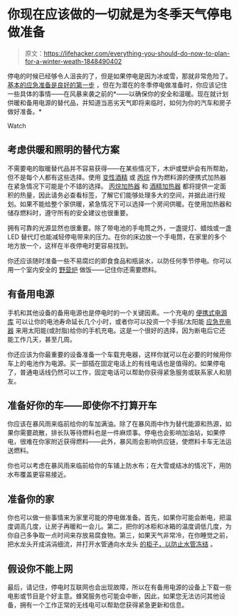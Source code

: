 # 你现在应该做的一切就是为冬季天气停电做准备

> 原文：<https://lifehacker.com/everything-you-should-do-now-to-plan-for-a-winter-weath-1848490402>

停电的时候已经够令人沮丧的了，但是如果停电是因为冰或雪，那就非常危险了。 [基本的应急准备是良好的第一步](https://lifehacker.com/nows-the-time-to-consolidate-your-home-emergency-kit-1825238093) ，但在为潜在的冬季停电做准备时，你应该记住一些具体的事情——在风暴来袭之前的*——以确保你的安全和温暖。现在就计划供暖和备用电源的替代品，并知道当恶劣天气即将来临时，如何为你的汽车和房子做好准备。* 

Watch

## 考虑供暖和照明的替代方案

不需要电的取暖替代品并不容易获得——在某些情况下，木炉或壁炉会有所帮助，但不是每个人都有这些选择。使用 [变性酒精](https://www.farmstore.com/product/sunnyside-denatured-alcohol-solvent-1-pt/) 或 [丙烷](https://www.farmstore.com/product/sunnyside-denatured-alcohol-solvent-1-pt/) 作为燃料源的便携式加热器在紧急情况下可能是个不错的选择。 [丙烷加热器](https://www.homedepot.com/b/Heating-Venting-Cooling-Heaters-Space-Heaters-Gas-Heaters-Propane-Heaters/Indoor/N-5yc1vZc6znZ1z0r1rr) 和 [酒精加热器](https://www.rei.com/product/176749/ignik-2-in-1-heater-stove?CAWELAID=120217890009719903&CAGPSPN=pla&CAAGID=102333396633&CATCI=pla-1252914967397&cm_mmc=PLA_Google%7C21700000001700551_1767490001%7C92700061898466798%7CTOF%7C71700000066695699&gclid=Cj0KCQiAgP6PBhDmARIsAPWMq6kTfeZVGOAobOwdeuhgYUHlNvZsEfP0PqjqdhfUAbmGZoZOqW-MUCsaAgPBEALw_wcB&gclsrc=aw.ds) 都将提供一定面积的热量，因此请务必查看标签，了解它们能够处理多大的空间，并据此进行规划。如果不能给整个家供暖，紧急情况下可以选择一个房间供暖。在使用加热器和储存燃料时，遵守所有的安全建议也很重要。

拥有可靠的光源显然也很重要。除了带电池的手电筒之外，一盏提灯、蜡烛或一盏 LED 替代灯也能减轻停电带来的压力。在你的床边放一个手电筒，在家里的多个地方放一个，这样在半夜停电时更容易找到。

你还应该随时准备一些不易腐烂的即食食品和瓶装水，以防任何季节停电。你可以用一个室内安全的 [野营炉](https://www.homedepot.com/p/GASONE-12-000-BTU-Premium-Camp-Stove-GS-3300-H/319040597?source=shoppingads&locale=en-US#overlay) 做饭——记住你还需要燃料。

## 有备用电源

手机和其他设备的备用电源也是停电时的一个关键因素。一个充电的 [便携式电源库](https://www.bestbuy.com/site/anker-powercore-iii-20k-mah-usb-c-portable-battery-charger-black/6482792.p?skuId=6482792&ref=212&loc=1&extStoreId=452) 可以让你的电池寿命延长几个小时，或者你可以投资一个手摇/太阳能 [应急充电器](https://www.google.com/shopping/product/1?q=hand+crank+cell+charger&prds=epd:5863333654764247904,eto:5863333654764247904_0,pid:5863333654764247904&sa=X&ved=0ahUKEwiaosHB7Oz1AhUFKn0KHWZSACEQ9pwGCAs) 来用太阳能(或肘脂)给你的手机充电。这是一个很好的选择，因为断电后它还能工作几天，甚至几周。

你还应该为你最重要的设备准备一个车载充电器，这样你就可以在必要的时候用你车上的电池作为电源。买一部插在固定电话上的有线电话也是值得的。如果停电了，普通电话线仍然可以工作，固定电话可以帮助你获得紧急服务或联系家人和朋友。

## 准备好你的车——即使你不打算开车

你应该在暴风雨来临前给你的车加满油。除了在暴风雨中作为替代能源和热源，如果你需要疏散，排长队等待燃料也是一件麻烦事。停电也会影响加油站，如果停电，很难在你家附近获得燃料——此外，暴风雨会影响供应链，使燃料卡车无法运送燃料。

你也可以考虑在暴风雨来临前给你的车铺上防水布；在大雪或结冰的情况下，用防水布覆盖更容易接近。

## 准备你的家

你也可以做一些事情来为家里可能的停电做准备。首先，如果你可能会断电，把温度调高几度，让房子再暖和一会儿。第二，把你的冰柜和冰箱的温度调低几度，为你自己多争取一点时间来存放易腐食物。第三，如果天气非常冷，在你睡觉之前，把水龙头开成涓涓细流，并打开水管通向水龙头 [的柜子，以防止水管冻结](https://lifehacker.com/how-to-prevent-frozen-pipes-and-what-to-do-if-they-fre-1848409008) 。

## 假设你不能上网

最后，请记住，停电时互联网也会出现故障，所以在有备用电源的设备上下载一些电影或节目是个好主意。蜂窝服务也可能会中断，因此，如果您无法访问其他设备，拥有一个工作正常的无线电可以帮助您获得紧急更新和信息。
